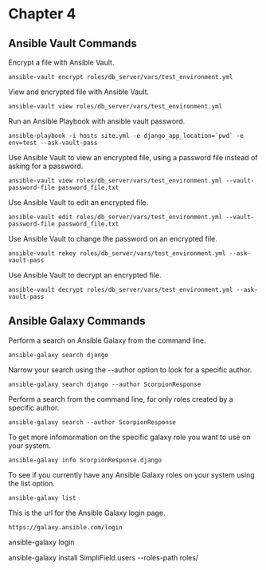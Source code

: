 # Chapter 4

## Ansible Vault Commands

Encrypt a file with Ansible Vault.
```
ansible-vault encrypt roles/db_server/vars/test_environment.yml
```
View and encrypted file with Ansible Vault.
```
ansible-vault view roles/db_server/vars/test_environment.yml
```
Run an Ansible Playbook with ansible vault password.
```
ansible-playbook -i hosts site.yml -e django_app_location=`pwd` -e env=test --ask-vault-pass
```
Use Ansible Vault to view an encrypted file, using a password file instead of asking for a password.
```
ansible-vault view roles/db_server/vars/test_environment.yml --vault-password-file password_file.txt
```
Use Ansible Vault to edit an encrypted file.
```
ansible-vault edit roles/db_server/vars/test_environment.yml --vault-password-file password_file.txt
```
Use Ansible Vault to change the password on an encrypted file.
```
ansible-vault rekey roles/db_server/vars/test_environment.yml --ask-vault-pass
```
Use Ansible Vault to decrypt an encrypted file.
```
ansible-vault decrypt roles/db_server/vars/test_environment.yml --ask-vault-pass
```

## Ansible Galaxy Commands
Perform a search on Ansible Galaxy from the command line.
```
ansible-galaxy search django
```
Narrow your search using the --author option to look for a specific author.
```
ansible-galaxy search django --author ScorpionResponse
```
Perform a search from the command line, for only roles created by a specific author.
```
ansible-galaxy search --author ScorpionResponse
```
To get more infomormation on the specific galaxy role you want to use on your system.
```
ansible-galaxy info ScorpionResponse.django
```
To see if you currently have any Ansible Galaxy roles on your system using the list option.
```
ansible-galaxy list
```
This is the url for the Ansible Galaxy login page.
```
https://galaxy.ansible.com/login
```




ansible-galaxy login




ansible-galaxy install SimpliField.users --roles-path roles/










